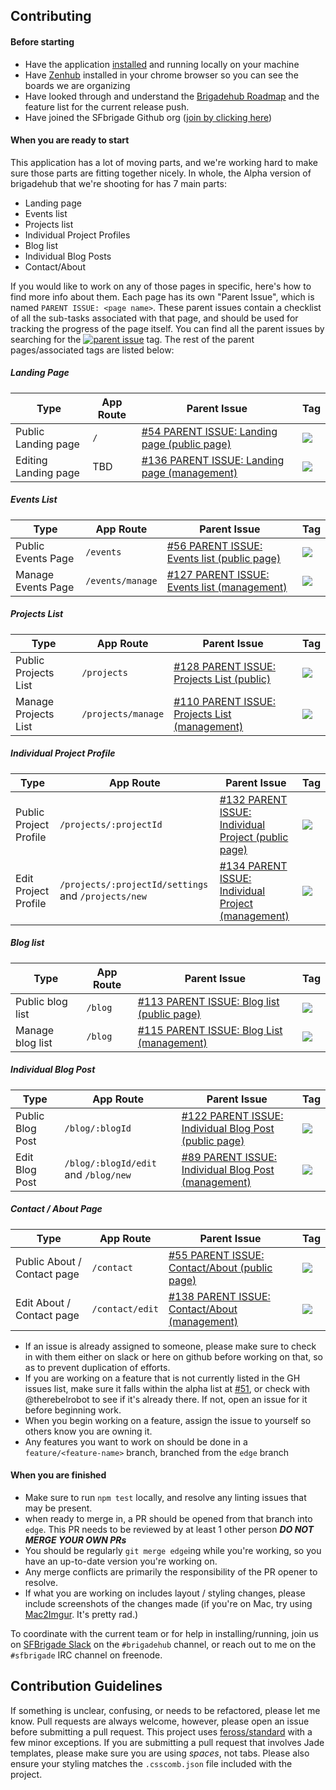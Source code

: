 Contributing
------------

#### Before starting

- Have the application [installed](https://github.com/sfbrigade/brigadehub/wiki/Development-Install) and running locally on your machine
- Have [Zenhub](https://www.zenhub.io/) installed in your chrome browser so you can see the boards we are organizing
- Have looked through and understand the [Brigadehub Roadmap](https://github.com/sfbrigade/brigadehub/wiki/Roadmap) and the feature list for the current release push.
- Have joined the SFbrigade Github org ([join by clicking here](http://c4sf.me/joingithub))

#### When you are ready to start

This application has a lot of moving parts, and we're working hard to make sure those parts are fitting together nicely. In whole, the Alpha version of brigadehub that we're shooting for has 7 main parts:

- Landing page
- Events list
- Projects list
- Individual Project Profiles
- Blog list
- Individual Blog Posts
- Contact/About

If you would like to work on any of those pages in specific, here's how to find more info about them. Each page has its own "Parent Issue", which is named `PARENT ISSUE: <page name>`. These parent issues contain a checklist of all the sub-tasks associated with that page, and should be used for tracking the progress of the page itself. You can find all the parent issues by searching for the [![parent issue](https://i.imgur.com/Hy3zbwv.png)](https://github.com/sfbrigade/brigadehub/labels/parent%20issue) tag. The rest of the parent pages/associated tags are listed below:

##### Landing Page
Type | App Route | Parent Issue | Tag
---- | --------- | ------------ | ---
Public Landing page | `/` | [#54 PARENT ISSUE: Landing page (public page)](https://github.com/sfbrigade/brigadehub/issues/54) | [![](https://i.imgur.com/qWOwkx4.png)](https://github.com/sfbrigade/brigadehub/issues?q=is%3Aissue+is%3Aopen+label%3A%22Page%3A+Landing+%2F+Home%22)
Editing Landing page | TBD | [#136 PARENT ISSUE: Landing page (management)](https://github.com/sfbrigade/brigadehub/issues/136) | [![](https://i.imgur.com/AP2i5CB.png)](https://github.com/sfbrigade/brigadehub/issues?utf8=%E2%9C%93&q=is%3Aissue+is%3Aopen+label%3A%22Page%3A+Landing+%2F+Home%22+label%3ACMS)

##### Events List
Type | App Route | Parent Issue | Tag
---- | --------- | ------------ | ---
Public Events Page | `/events` | [#56  PARENT ISSUE: Events list (public page)](https://github.com/sfbrigade/brigadehub/issues/56 ) | [![](https://i.imgur.com/MHAEym4.png)](https://github.com/sfbrigade/brigadehub/issues?q=is%3Aissue+is%3Aopen+label%3A%22Page%3A+Event+List%22)
Manage Events Page | `/events/manage` | [#127 PARENT ISSUE: Events list (management)](https://github.com/sfbrigade/brigadehub/issues/127) | [![](https://i.imgur.com/Q0OVNcG.png)](https://github.com/sfbrigade/brigadehub/issues?utf8=%E2%9C%93&q=is%3Aissue+is%3Aopen+label%3A%22Page%3A+Event+List%22+label%3ACMS)

##### Projects List
Type | App Route | Parent Issue | Tag
---- | --------- | ------------ | ---
Public Projects List | `/projects` | [#128 PARENT ISSUE: Projects List (public)](https://github.com/sfbrigade/brigadehub/issues/128) | [![](https://i.imgur.com/y5mZmWO.png)](https://github.com/sfbrigade/brigadehub/labels/Page%3A%20Project%20List)
Manage Projects List | `/projects/manage` | [#110 PARENT ISSUE: Projects List (management)](https://github.com/sfbrigade/brigadehub/issues/110) | [![](https://i.imgur.com/W6RlXX4.png)](https://github.com/sfbrigade/brigadehub/issues?utf8=%E2%9C%93&q=is%3Aopen+label%3A%22Page%3A+Project+List%22+label%3ACMS)

##### Individual Project Profile
Type | App Route | Parent Issue | Tag
---- | --------- | ------------ | ---
Public Project Profile | `/projects/:projectId` | [#132 PARENT ISSUE: Individual Project (public page)](https://github.com/sfbrigade/brigadehub/issues/132) | [![](https://i.imgur.com/VYSocLv.png)](https://github.com/sfbrigade/brigadehub/issues?utf8=%E2%9C%93&q=is%3Aissue+is%3Aopen+label%3A%22Page%3A+Individual+Project%22+)
Edit Project Profile | `/projects/:projectId/settings` and `/projects/new`| [#134 PARENT ISSUE: Individual Project (management)](https://github.com/sfbrigade/brigadehub/issues/134) | [![](https://i.imgur.com/vNhLIRh.png)](https://github.com/sfbrigade/brigadehub/issues?utf8=%E2%9C%93&q=is%3Aissue+is%3Aopen+label%3A%22Page%3A+Individual+Project%22+label%3ACMS)

##### Blog list
Type | App Route | Parent Issue | Tag
---- | --------- | ------------ | ---
Public blog list | `/blog` | [#113 PARENT ISSUE: Blog list (public page)](https://github.com/sfbrigade/brigadehub/issues/113) | [![](https://i.imgur.com/3Rh4SVQ.png)](https://github.com/sfbrigade/brigadehub/issues?utf8=%E2%9C%93&q=is%3Aissue+is%3Aopen+label%3A%22Page%3A+Blog+List%22+)
Manage blog list | `/blog` | [#115 PARENT ISSUE: Blog List (management)](https://github.com/sfbrigade/brigadehub/issues/115) | [![](https://i.imgur.com/Kid1lWq.png)](https://github.com/sfbrigade/brigadehub/issues?utf8=%E2%9C%93&q=is%3Aissue+is%3Aopen+label%3A%22Page%3A+Blog+List%22+label%3ACMS)

##### Individual Blog Post
Type | App Route | Parent Issue | Tag
---- | --------- | ------------ | ---
Public Blog Post | `/blog/:blogId` | [#122 PARENT ISSUE: Individual Blog Post (public page)](https://github.com/sfbrigade/brigadehub/issues/122) | [![](https://i.imgur.com/nZtxjFE.png0)](https://github.com/sfbrigade/brigadehub/issues?q=is%3Aissue+is%3Aopen+label%3A%22Page%3A+Individual+Blog+Post%22)
Edit Blog Post | `/blog/:blogId/edit` and `/blog/new` | [#89  PARENT ISSUE: Individual Blog Post (management)](https://github.com/sfbrigade/brigadehub/issues/89 ) | [![](https://i.imgur.com/LZ3pYLS.png)](https://github.com/sfbrigade/brigadehub/issues?utf8=%E2%9C%93&q=is%3Aissue+is%3Aopen+label%3A%22Page%3A+Individual+Blog+Post%22++label%3ACMS)

##### Contact / About Page
Type | App Route | Parent Issue | Tag
---- | --------- | ------------ | ---
Public About / Contact page | `/contact` | [#55  PARENT ISSUE: Contact/About (public page)](https://github.com/sfbrigade/brigadehub/issues/55) | [![](https://i.imgur.com/pUOfeDf.png)](https://github.com/sfbrigade/brigadehub/issues?q=is%3Aissue+is%3Aopen+label%3A%22Page%3A+About+%2F+Contact%22)
Edit About / Contact page | `/contact/edit` | [#138 PARENT ISSUE: Contact/About (management)](https://github.com/sfbrigade/brigadehub/issues/138) | [![](https://i.imgur.com/jlup9Q6.png)](https://github.com/sfbrigade/brigadehub/issues?utf8=%E2%9C%93&q=is%3Aissue+is%3Aopen+label%3A%22Page%3A+About+%2F+Contact%22+label%3ACMS)


- If an issue is already assigned to someone, please make sure to check in with them either on slack or here on github before working on that, so as to prevent duplication of efforts.
- If you are working on a feature that is not currently listed in the GH issues list, make sure it falls within the alpha list at [#51](https://github.com/sfbrigade/brigadehub/issues/51), or check with @therebelrobot to see if it's already there. If not, open an issue for it before beginning work.
- When you begin working on a feature, assign the issue to yourself so others know you are owning it.
- Any features you want to work on should be done in a `feature/<feature-name>` branch, branched from the `edge` branch


#### When you are finished

- Make sure to run `npm test` locally, and resolve any linting issues that may be present.
- when ready to merge in, a PR should be opened from that branch into `edge`. This PR needs to be reviewed by at least 1 other person ***DO NOT MERGE YOUR OWN PRs***
- You should be regularly `git merge edge`ing while you're working, so you have an up-to-date version you're working on. 
- Any merge conflicts are primarily the responsibility of the PR opener to resolve. 
- If what you are working on includes layout / styling changes, please include screenshots of the changes made (if you're on Mac, try using [Mac2Imgur](https://github.com/mileswd/mac2imgur). It's pretty rad.)

To coordinate with the current team or for help in installing/running, join us on [SFBrigade Slack](http://c4a.me/cfsfslack) on the `#brigadehub` channel, or reach out to me on the `#sfbrigade` IRC channel on freenode.

## Contribution Guidelines

If something is unclear, confusing, or needs to be refactored, please let me know.
Pull requests are always welcome, however, please open an issue before
submitting a pull request. This project uses
[feross/standard](https://github.com/feross/standard) with a
few minor exceptions. If you are submitting a pull request that involves
Jade templates, please make sure you are using *spaces*, not tabs. Please also ensure
your styling matches the `.csscomb.json` file included with the project.
